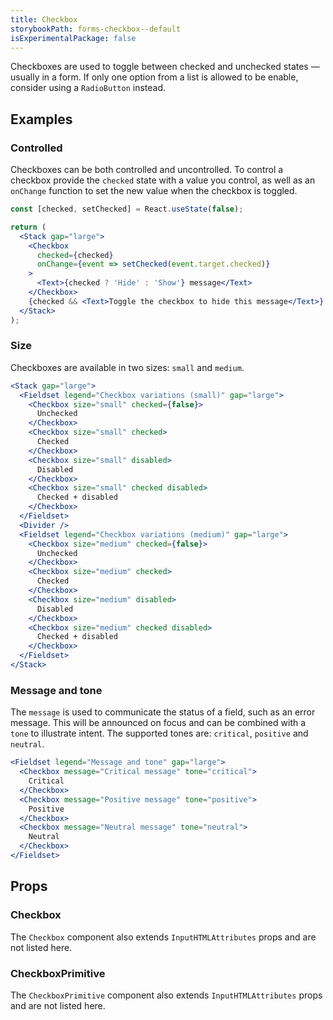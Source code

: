 ```yaml
---
title: Checkbox
storybookPath: forms-checkbox--default
isExperimentalPackage: false
---
```


Checkboxes are used to toggle between checked and unchecked states — usually in
a form. If only one option from a list is allowed to be enable, consider using a
`RadioButton` instead.

## Examples

### Controlled

Checkboxes can be both controlled and uncontrolled. To control a checkbox
provide the `checked` state with a value you control, as well as an `onChange`
function to set the new value when the checkbox is toggled.

```jsx live
const [checked, setChecked] = React.useState(false);

return (
  <Stack gap="large">
    <Checkbox
      checked={checked}
      onChange={event => setChecked(event.target.checked)}
    >
      <Text>{checked ? 'Hide' : 'Show'} message</Text>
    </Checkbox>
    {checked && <Text>Toggle the checkbox to hide this message</Text>}
  </Stack>
);
```

### Size

Checkboxes are available in two sizes: `small` and `medium`.

```jsx live
<Stack gap="large">
  <Fieldset legend="Checkbox variations (small)" gap="large">
    <Checkbox size="small" checked={false}>
      Unchecked
    </Checkbox>
    <Checkbox size="small" checked>
      Checked
    </Checkbox>
    <Checkbox size="small" disabled>
      Disabled
    </Checkbox>
    <Checkbox size="small" checked disabled>
      Checked + disabled
    </Checkbox>
  </Fieldset>
  <Divider />
  <Fieldset legend="Checkbox variations (medium)" gap="large">
    <Checkbox size="medium" checked={false}>
      Unchecked
    </Checkbox>
    <Checkbox size="medium" checked>
      Checked
    </Checkbox>
    <Checkbox size="medium" disabled>
      Disabled
    </Checkbox>
    <Checkbox size="medium" checked disabled>
      Checked + disabled
    </Checkbox>
  </Fieldset>
</Stack>
```

### Message and tone

The `message` is used to communicate the status of a field, such as an error
message. This will be announced on focus and can be combined with a `tone` to
illustrate intent. The supported tones are: `critical`, `positive` and
`neutral`.

```jsx live
<Fieldset legend="Message and tone" gap="large">
  <Checkbox message="Critical message" tone="critical">
    Critical
  </Checkbox>
  <Checkbox message="Positive message" tone="positive">
    Positive
  </Checkbox>
  <Checkbox message="Neutral message" tone="neutral">
    Neutral
  </Checkbox>
</Fieldset>
```

## Props

### Checkbox

<PropsTable displayName="Checkbox" />

The `Checkbox` component also extends `InputHTMLAttributes` props and are not
listed here.

### CheckboxPrimitive

<PropsTable displayName="CheckboxPrimitive" />

The `CheckboxPrimitive` component also extends `InputHTMLAttributes` props and
are not listed here.

[data-attribute-map]:
  https://github.com/brighte-labs/spark-web/blob/e7f6f4285b4cfd876312cc89fbdd094039aa239a/packages/utils/src/internal/buildDataAttributes.ts#L1
